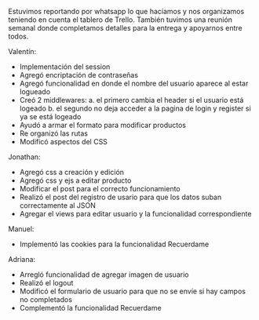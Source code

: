 Estuvimos reportando por whatsapp lo que hacíamos y nos organizamos teniendo en cuenta el tablero de Trello.
También tuvimos una reunión semanal donde completamos detalles para la entrega y apoyarnos entre todos. 

Valentín:

- Implementación del session 
- Agregó encriptación de contraseñas
- Agregó funcionalidad en donde el nombre del usuario aparece al estar logueado
- Creó 2 middlewares:
a. el primero cambia el header si el usuario está logeado
b. el segundo no deja acceder a la pagina de login y register si ya se está logeado 
- Ayudó a armar el formato para modificar productos
- Re organizó las rutas
- Modificó aspectos del CSS

Jonathan:

- Agregó css a creación y edición 
- Agregó css y ejs a editar producto
- Modificar el post para el correcto funcionamiento 
- Realizó el post del registro de usario para que los datos suban correctamente al JSON
- Agregar el views para editar usuario y la funcionalidad correspondiente

Manuel:

- Implementó las cookies para la funcionalidad Recuerdame

Adriana:

- Arregló funcionalidad de agregar imagen de usuario
- Realizó el logout
- Modificó el formulario de usuario para que no se envíe si hay campos no completados
- Complementó la funcionalidad Recuerdame
